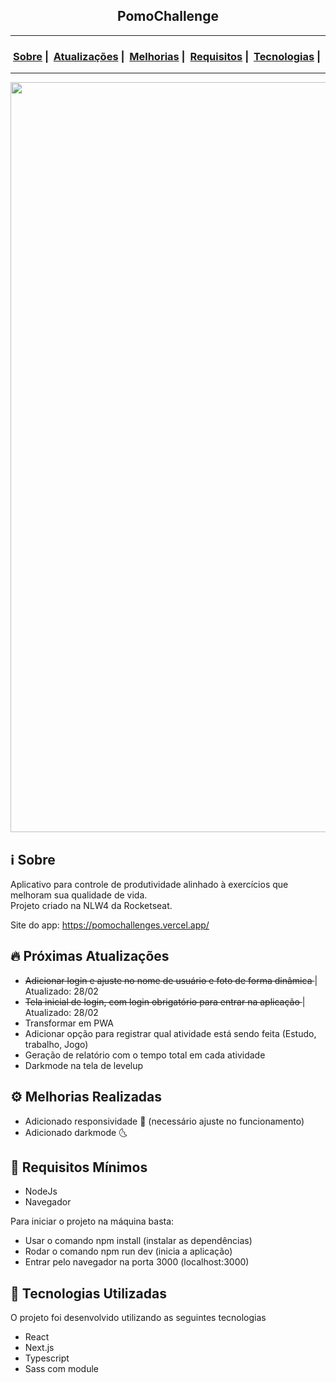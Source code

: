<h2 align="center">PomoChallenge</h2>

___


<h3 align="center">
  <a href="#information_source-sobre">Sobre</a>&nbsp;|&nbsp;
  <a href="#fire-próximas-atualizações">Atualizações</a>&nbsp;|&nbsp;
  <a href="#gear-melhorias-realizadas">Melhorias</a>&nbsp;|&nbsp;
  <a href="#seedling-requisitos-mínimos">Requisitos</a>&nbsp;|&nbsp;
  <a href="#rocket-tecnologias-utilizadas">Tecnologias</a>&nbsp;|&nbsp;
</h3>

___

<img src="https://i.ibb.co/BT6MGnz/pomochallenge.gif" width="1200">

## :information_source: Sobre

Aplicativo para controle de produtividade alinhado à exercícios que melhoram sua qualidade de vida. </br>
Projeto criado na NLW4 da Rocketseat. </br>

Site do app: https://pomochallenges.vercel.app/

## :fire: Próximas Atualizações

- <s>Adicionar login e ajuste no nome de usuário e foto de forma dinâmica </s>  | Atualizado: 28/02
- <s>Tela inicial de login, com login obrigatório para entrar na aplicação  </s>  | Atualizado: 28/02
- Transformar em PWA
- Adicionar opção para registrar qual atividade está sendo feita (Estudo, trabalho, Jogo)
- Geração de relatório com o tempo total em cada atividade
- Darkmode na tela de levelup

## :gear: Melhorias Realizadas

- Adicionado responsividade :iphone: (necessário ajuste no funcionamento)
- Adicionado darkmode 🌜

## :seedling: Requisitos Mínimos

- NodeJs
- Navegador

Para iniciar o projeto na máquina basta:
- Usar o comando npm install (instalar as dependências)
- Rodar o comando npm run dev (inicia a aplicação)
- Entrar pelo navegador na porta 3000 (localhost:3000)

## :rocket: Tecnologias Utilizadas 

O projeto foi desenvolvido utilizando as seguintes tecnologias

- React
- Next.js
- Typescript
- Sass com module


